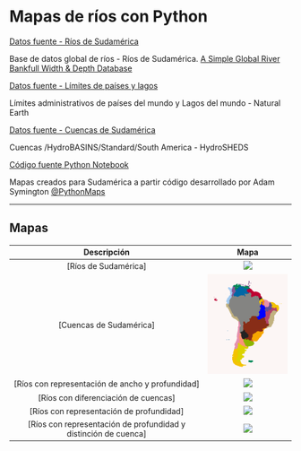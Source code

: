# Mapas de ríos con Python

[Datos fuente - Ríos de Sudamérica](http://gaia.geosci.unc.edu/rivers/data/samerica.zip)

Base de datos global de ríos - Ríos de Sudamérica. [A Simple Global River Bankfull Width & Depth Database](http://gaia.geosci.unc.edu/rivers/)

[Datos fuente - Límites de países y lagos](https://www.naturalearthdata.com/)

Límites administrativos de países del mundo y Lagos del mundo - Natural Earth

[Datos fuente - Cuencas de Sudamérica](https://www.hydrosheds.org/page/hydrobasins)

Cuencas /HydroBASINS/Standard/South America - HydroSHEDS



[Código fuente Python Notebook](beautiful_river_maps_Sam.ipynb)

Mapas creados para Sudamérica a partir código desarrollado por Adam Symington [@PythonMaps](https://towardsdatascience.com/creating-beautiful-river-maps-with-python-37c9b5f5b74c)


---

## Mapas


| Descripción             |  Mapa |
:-------------------------:|:-------------------------:
[Ríos de Sudamérica]  |  ![](sam_ríos.png)
[Cuencas de Sudamérica]  |  ![](sam_cuencas.png)
[Ríos con representación de ancho y profundidad]  |  ![](sam_ríos_ancho-profundidad.png)
[Ríos con diferenciación de cuencas]  |  ![](sam_ríos_cuencas.png)
[Ríos con representación de profundidad]  |  ![](sam_ríos_profundidad.pn)
[Ríos con representación de profundidad y distinción de cuenca]  |  ![](sam_ríos_profundidad_colorCuenca.png)
